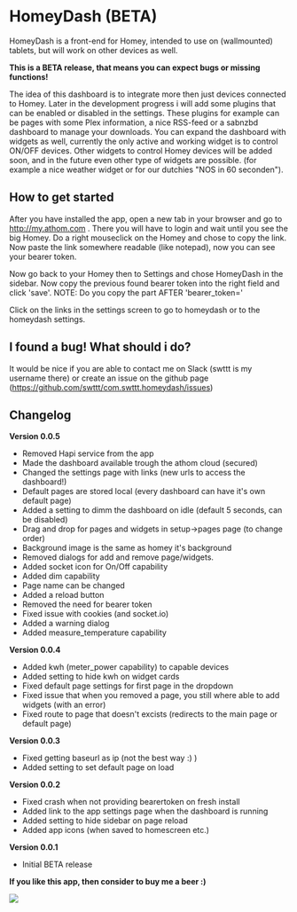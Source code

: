 # HomeyDash (BETA)
HomeyDash is a front-end for Homey, intended to use on (wallmounted) tablets, but will work on other devices as well.

**This is a BETA release, that means you can expect bugs or missing functions!**

The idea of this dashboard is to integrate more then just devices connected to Homey. Later in the development progress i will add some plugins that can be enabled or disabled in the settings. These plugins for example can be pages with some Plex information, a nice RSS-feed or a sabnzbd dashboard to manage your downloads.
You can expand the dashboard with widgets as well, currently the only active and working widget is to control ON/OFF devices. Other widgets to control Homey devices will be added soon, and in the future even other type of widgets are possible. (for example a nice weather widget or for our dutchies "NOS in 60 seconden").

## How to get started
After you have installed the app, open a new tab in your browser and go to http://my.athom.com . There you will have to login and wait until you see the big Homey. Do a right mouseclick on the Homey and chose to copy the link. Now paste the link somewhere readable (like notepad), now you can see your bearer token.

Now go back to your Homey then to Settings and chose HomeyDash in the sidebar. Now copy the previous found bearer token into the right field and click 'save'. NOTE: Do you copy the part AFTER 'bearer_token='

Click on the links in the settings screen to go to homeydash or to the homeydash settings.

## I found a bug! What should i do?
It would be nice if you are able to contact me on Slack (swttt is my username there) or create an issue on the github page (https://github.com/swttt/com.swttt.homeydash/issues)

## Changelog

**Version 0.0.5**
- Removed Hapi service from the app
- Made the dashboard available trough the athom cloud (secured)
- Changed the settings page with links (new urls to access the dashboard!)
- Default pages are stored local (every dashboard can have it's own default page)
- Added a setting to dimm the dashboard on idle (default 5 seconds, can be disabled)
- Drag and drop for pages and widgets in setup->pages page (to change order)
- Background image is the same as homey it's background
- Removed dialogs for add and remove page/widgets.
- Added socket icon for On/Off capability
- Added dim capability
- Page name can be changed
- Added a reload button
- Removed the need for bearer token
- Fixed issue with cookies (and socket.io)
- Added a warning dialog
- Added measure_temperature capability


**Version 0.0.4**

- Added kwh (meter_power capability) to capable devices
- Added setting to hide kwh on widget cards
- Fixed default page settings for first page in the dropdown
- Fixed issue that when you removed a page, you still where able to add widgets (with an error)
- Fixed route to page that doesn't excists (redirects to the main page or default page)

**Version 0.0.3**

- Fixed getting baseurl as ip (not the best way :) )
- Added setting to set default page on load


**Version 0.0.2**

- Fixed crash when not providing bearertoken on fresh install
- Added link to the app settings page when the dashboard is running
- Added setting to hide sidebar on page reload
- Added app icons (when saved to homescreen etc.)

**Version 0.0.1**

- Initial BETA release





**If you like this app, then consider to buy me a beer :)**

[![](https://www.paypalobjects.com/en_US/i/btn/btn_donateCC_LG.gif)](https://www.paypal.com/cgi-bin/webscr?cmd=_s-xclick&hosted_button_id=TAZANTFTCH3DJ)
